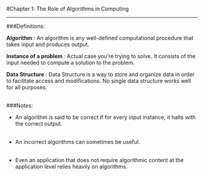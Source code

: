 #Chapter 1: The Role of Algorithms in Computing

---

###Definitions:

**Algorithm**
: An algorithm is any well-defined computational procedure that takes input and produces output.

**Instance of a problem**
: Actual case you're trying to solve.
It consists of the input needed to compute a solution to the problem.

**Data Structure**
: Data Structure is a way to store and organize data in order to facilitate access and modifications.
No single data structure works well for all purposes.</br></br>

###Notes:

- An algorithm is said to be correct if for every input instance, it halts with the correct output.</br></br>

- An incorrect algorithms can sometimes be useful.</br></br>

- Even an application that does not require algorithmic content at the application level relies heavily on algorithms.
